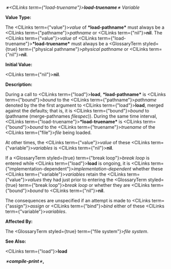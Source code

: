 *∗<ClLinks  term={"load-truename"}><b>*load-truename*</b></ClLinks>∗ Variable* 



**Value Type:** 



The <ClLinks  term={"value"}><i>value</i></ClLinks> of **\*load-pathname\*** must always be a <ClLinks  term={"pathname"}><i>pathname</i></ClLinks> or <ClLinks  term={"nil"}><b>nil</b></ClLinks>. The <ClLinks  term={"value"}><i>value</i></ClLinks> of <ClLinks  term={"load-truename"}><b>\*load-truename\*</b></ClLinks> must always be a <GlossaryTerm styled={true} term={"physical pathname"}><i>physical pathname</i></GlossaryTerm> or <ClLinks  term={"nil"}><b>nil</b></ClLinks>. 



**Initial Value:** 



<ClLinks  term={"nil"}><b>nil</b></ClLinks>. 



**Description:** 



During a call to <ClLinks  term={"load"}><b>load</b></ClLinks>, **\*load-pathname\*** is <ClLinks  term={"bound"}><i>bound</i></ClLinks> to the <ClLinks  term={"pathname"}><i>pathname</i></ClLinks> denoted by the the first argument to <ClLinks  term={"load"}><b>load</b></ClLinks>, merged against the defaults; that is, it is <ClLinks  term={"bound"}><i>bound</i></ClLinks> to (pathname (merge-pathnames *filespec*)). During the same time interval, <ClLinks  term={"load-truename"}><b>\*load-truename\*</b></ClLinks> is <ClLinks  term={"bound"}><i>bound</i></ClLinks> to the <ClLinks  term={"truename"}><i>truename</i></ClLinks> of the <ClLinks  term={"file"}><i>file</i></ClLinks> being loaded. 



At other times, the <ClLinks  term={"value"}><i>value</i></ClLinks> of these <ClLinks  term={"variable"}><i>variables</i></ClLinks> is <ClLinks  term={"nil"}><b>nil</b></ClLinks>. 



If a <GlossaryTerm styled={true} term={"break loop"}><i>break loop</i></GlossaryTerm> is entered while <ClLinks  term={"load"}><b>load</b></ClLinks> is ongoing, it is <ClLinks  term={"implementation-dependent"}><i>implementation-dependent</i></ClLinks> whether these <ClLinks  term={"variable"}><i>variables</i></ClLinks> retain the <ClLinks  term={"value"}><i>values</i></ClLinks> they had just prior to entering the <GlossaryTerm styled={true} term={"break loop"}><i>break loop</i></GlossaryTerm> or whether they are <ClLinks  term={"bound"}><i>bound</i></ClLinks> to <ClLinks  term={"nil"}><b>nil</b></ClLinks>. 



The consequences are unspecified if an attempt is made to <ClLinks  term={"assign"}><i>assign</i></ClLinks> or <ClLinks  term={"bind"}><i>bind</i></ClLinks> either of these <ClLinks  term={"variable"}><i>variables</i></ClLinks>. 



**Affected By:** 



The <GlossaryTerm styled={true} term={"file system"}><i>file system</i></GlossaryTerm>. 



**See Also:** 



<ClLinks  term={"load"}><b>load</b></ClLinks> 



*∗***compile-print***∗***,** 